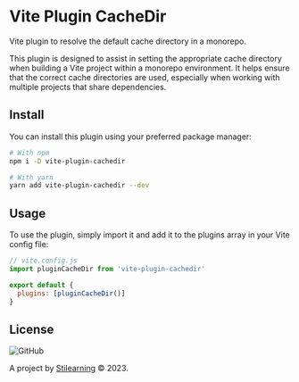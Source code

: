 # Vite Plugin CacheDir

Vite plugin to resolve the default cache directory in a monorepo.

This plugin is designed to assist in setting the appropriate cache directory when building a Vite project within a monorepo environment. It helps ensure that the correct cache directories are used, especially when working with multiple projects that share dependencies.

## Install

You can install this plugin using your preferred package manager:

```bash
# With npm
npm i -D vite-plugin-cachedir

# With yarn
yarn add vite-plugin-cachedir --dev
```

## Usage

To use the plugin, simply import it and add it to the plugins array in your Vite config file:

```javascript
// vite.config.js
import pluginCacheDir from 'vite-plugin-cachedir'

export default {
  plugins: [pluginCacheDir()]
}
```

## License

![GitHub](https://img.shields.io/github/license/bent10/monorepo-starter)

A project by [Stilearning](https://stilearning.com) &copy; 2023.
